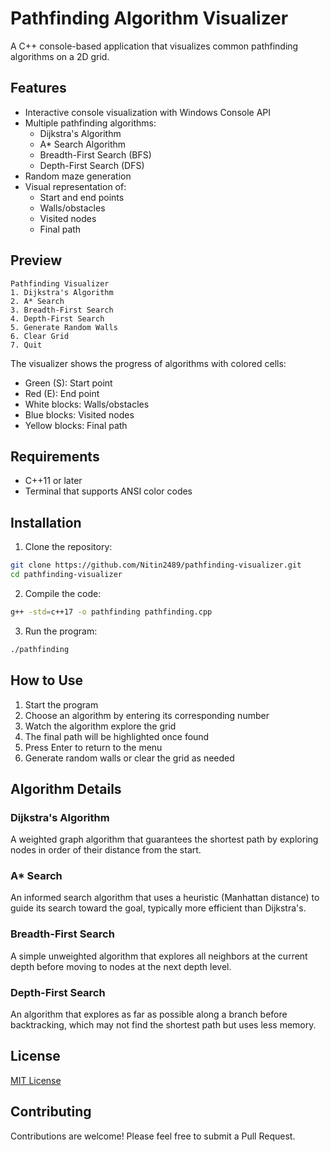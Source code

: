 # Pathfinding Algorithm Visualizer

A C++ console-based application that visualizes common pathfinding algorithms on a 2D grid.

## Features

- Interactive console visualization with Windows Console API 
- Multiple pathfinding algorithms:
  - Dijkstra's Algorithm
  - A* Search Algorithm
  - Breadth-First Search (BFS)
  - Depth-First Search (DFS)
- Random maze generation
- Visual representation of:
  - Start and end points
  - Walls/obstacles
  - Visited nodes
  - Final path

## Preview

```
Pathfinding Visualizer
1. Dijkstra's Algorithm
2. A* Search
3. Breadth-First Search
4. Depth-First Search
5. Generate Random Walls
6. Clear Grid
7. Quit
```

The visualizer shows the progress of algorithms with colored cells:
- Green (S): Start point
- Red (E): End point
- White blocks: Walls/obstacles
- Blue blocks: Visited nodes
- Yellow blocks: Final path

## Requirements

- C++11 or later
- Terminal that supports ANSI color codes

## Installation

1. Clone the repository:
```bash
git clone https://github.com/Nitin2489/pathfinding-visualizer.git
cd pathfinding-visualizer
```

2. Compile the code:
```bash
g++ -std=c++17 -o pathfinding pathfinding.cpp
```

3. Run the program:
```bash
./pathfinding
```

## How to Use

1. Start the program
2. Choose an algorithm by entering its corresponding number
3. Watch the algorithm explore the grid
4. The final path will be highlighted once found
5. Press Enter to return to the menu
6. Generate random walls or clear the grid as needed

## Algorithm Details

### Dijkstra's Algorithm
A weighted graph algorithm that guarantees the shortest path by exploring nodes in order of their distance from the start.

### A* Search
An informed search algorithm that uses a heuristic (Manhattan distance) to guide its search toward the goal, typically more efficient than Dijkstra's.

### Breadth-First Search
A simple unweighted algorithm that explores all neighbors at the current depth before moving to nodes at the next depth level.

### Depth-First Search
An algorithm that explores as far as possible along a branch before backtracking, which may not find the shortest path but uses less memory.

## License

[MIT License](LICENSE)

## Contributing

Contributions are welcome! Please feel free to submit a Pull Request. 
